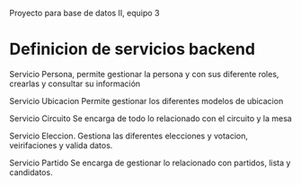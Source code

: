 Proyecto para base de datos II, equipo 3

# Definicion de servicios backend
Servicio Persona,
permite gestionar la persona y con sus diferente roles, crearlas y consultar su información

Servicio Ubicacion
Permite gestionar los diferentes modelos de ubicacion

Servicio Circuito
Se encarga de todo lo relacionado con el circuito y la mesa

Servicio Eleccion.
Gestiona las diferentes elecciones y votacion, veirifaciones y valida datos.

Servicio Partido
Se encarga de gestionar lo relacionado con partidos, lista y candidatos.
